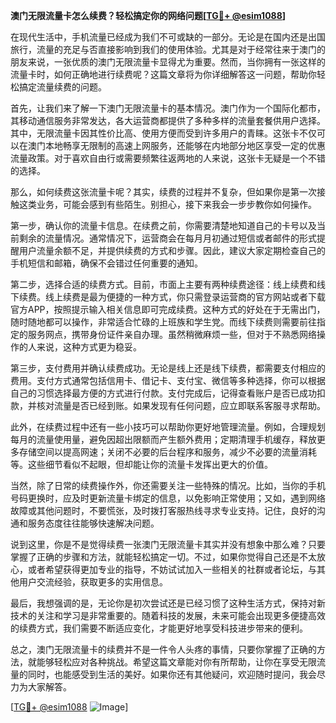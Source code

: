 **澳门无限流量卡怎么续费？轻松搞定你的网络问题[[TG💪+ @esim1088](https://t.me/s/esim1088)]**

在现代生活中，手机流量已经成为我们不可或缺的一部分。无论是在国内还是出国旅行，流量的充足与否直接影响到我们的使用体验。尤其是对于经常往来于澳门的朋友来说，一张优质的澳门无限流量卡显得尤为重要。然而，当你拥有一张这样的流量卡时，如何正确地进行续费呢？这篇文章将为你详细解答这一问题，帮助你轻松搞定流量续费的问题。

首先，让我们来了解一下澳门无限流量卡的基本情况。澳门作为一个国际化都市，其移动通信服务非常发达，各大运营商都提供了多种多样的流量套餐供用户选择。其中，无限流量卡因其性价比高、使用方便而受到许多用户的青睐。这张卡不仅可以在澳门本地畅享无限制的高速上网服务，还能够在内地部分地区享受一定的优惠流量政策。对于喜欢自由行或需要频繁往返两地的人来说，这张卡无疑是一个不错的选择。

那么，如何续费这张流量卡呢？其实，续费的过程并不复杂，但如果你是第一次接触这类业务，可能会感到有些陌生。别担心，接下来我会一步步教你如何操作。

第一步，确认你的流量卡信息。在续费之前，你需要清楚地知道自己的卡号以及当前剩余的流量情况。通常情况下，运营商会在每月月初通过短信或者邮件的形式提醒用户流量余额不足，并提供续费的方式和步骤。因此，建议大家定期检查自己的手机短信和邮箱，确保不会错过任何重要的通知。

第二步，选择合适的续费方式。目前，市面上主要有两种续费途径：线上续费和线下续费。线上续费是最为便捷的一种方式，你只需登录运营商的官方网站或者下载官方APP，按照提示输入相关信息即可完成续费。这种方式的好处在于无需出门，随时随地都可以操作，非常适合忙碌的上班族和学生党。而线下续费则需要前往指定的服务网点，携带身份证件亲自办理。虽然稍微麻烦一些，但对于不熟悉网络操作的人来说，这种方式更为稳妥。

第三步，支付费用并确认续费成功。无论是线上还是线下续费，都需要支付相应的费用。支付方式通常包括信用卡、借记卡、支付宝、微信等多种选择，你可以根据自己的习惯选择最方便的方式进行付款。支付完成后，记得查看账户是否已成功扣款，并核对流量是否已经到账。如果发现有任何问题，应立即联系客服寻求帮助。

此外，在续费过程中还有一些小技巧可以帮助你更好地管理流量。例如，合理规划每月的流量使用量，避免因超出限额而产生额外费用；定期清理手机缓存，释放更多存储空间以提高网速；关闭不必要的后台程序和服务，减少不必要的流量消耗等。这些细节看似不起眼，但却能让你的流量卡发挥出更大的价值。

当然，除了日常的续费操作外，你还需要关注一些特殊的情况。比如，当你的手机号码更换时，应及时更新流量卡绑定的信息，以免影响正常使用；又如，遇到网络故障或其他问题时，不要慌张，及时拨打客服热线寻求专业支持。记住，良好的沟通和服务态度往往能够快速解决问题。

说到这里，你是不是觉得续费一张澳门无限流量卡其实并没有想象中那么难？只要掌握了正确的步骤和方法，就能轻松搞定一切。不过，如果你觉得自己还是不太放心，或者希望获得更加专业的指导，不妨试试加入一些相关的社群或者论坛，与其他用户交流经验，获取更多的实用信息。

最后，我想强调的是，无论你是初次尝试还是已经习惯了这种生活方式，保持对新技术的关注和学习是非常重要的。随着科技的发展，未来可能会出现更多便捷高效的续费方式，我们需要不断适应变化，才能更好地享受科技进步带来的便利。

总之，澳门无限流量卡的续费并不是一件令人头疼的事情，只要你掌握了正确的方法，就能够轻松应对各种挑战。希望这篇文章能对你有所帮助，让你在享受无限流量的同时，也能感受到生活的美好。如果你还有其他疑问，欢迎随时提问，我会尽力为大家解答。

[[TG💪+ @esim1088](https://t.me/s/esim1088) ![Image](https://i.postimg.cc/4NQfJmqS/Snipaste-2025-05-13-00-14-12.png)]
